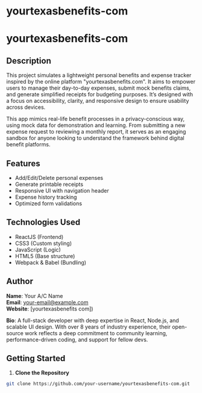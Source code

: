 # yourtexasbenefits-com
# yourtexasbenefits-com

## Description

This project simulates a lightweight personal benefits and expense tracker inspired by the online platform "yourtexasbenefits.com". It aims to empower users to manage their day-to-day expenses, submit mock benefits claims, and generate simplified receipts for budgeting purposes. It’s designed with a focus on accessibility, clarity, and responsive design to ensure usability across devices.

This app mimics real-life benefit processes in a privacy-conscious way, using mock data for demonstration and learning. From submitting a new expense request to reviewing a monthly report, it serves as an engaging sandbox for anyone looking to understand the framework behind digital benefit platforms.

## Features

- Add/Edit/Delete personal expenses
- Generate printable receipts
- Responsive UI with navigation header
- Expense history tracking
- Optimized form validations

## Technologies Used

- ReactJS (Frontend)
- CSS3 (Custom styling)
- JavaScript (Logic)
- HTML5 (Base structure)
- Webpack & Babel (Bundling)

## Author

**Name**: Your A/C Name  
**Email**: your-email@example.com  
**Website**: [yourtexasbenefits com])

**Bio**: A full-stack developer with deep expertise in React, Node.js, and scalable UI design. With over 8 years of industry experience, their open-source work reflects a deep commitment to community learning, performance-driven coding, and support for fellow devs.

## Getting Started

1. **Clone the Repository**  
```bash
git clone https://github.com/your-username/yourtexasbenefits-com.git
